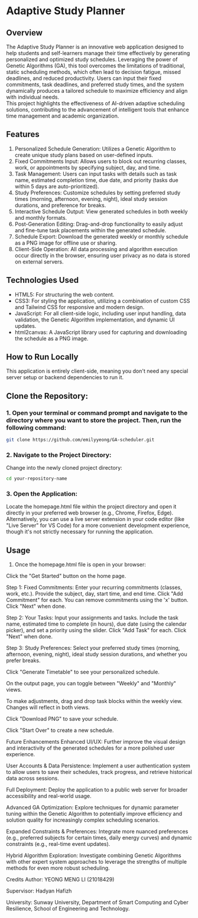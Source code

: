 # Adaptive Study Planner
## Overview 
The Adaptive Study Planner is an innovative web application designed to help students and self-learners manage their time effectively by generating personalized and optimized study schedules. Leveraging the power of Genetic Algorithms (GA), this tool overcomes the limitations of traditional, static scheduling methods, which often lead to decision fatigue, missed deadlines, and reduced productivity. Users can input their fixed commitments, task deadlines, and preferred study times, and the system dynamically produces a tailored schedule to maximize efficiency and align with individual needs.
<br>
This project highlights the effectiveness of AI-driven adaptive scheduling solutions, contributing to the advancement of intelligent tools that enhance time management and academic organization.
<br>
## Features 
1. Personalized Schedule Generation: Utilizes a Genetic Algorithm to create unique study plans based on user-defined inputs. <br>
2. Fixed Commitments Input: Allows users to block out recurring classes, work, or appointments by specifying subject, day, and time. <br>
3. Task Management: Users can input tasks with details such as task name, estimated completion time, due date, and priority (tasks due within 5 days are auto-prioritized). <br>
4. Study Preferences: Customize schedules by setting preferred study times (morning, afternoon, evening, night), ideal study session durations, and preference for breaks. <br>
5. Interactive Schedule Output: View generated schedules in both weekly and monthly formats. <br>
6. Post-Generation Editing: Drag-and-drop functionality to easily adjust and fine-tune task placements within the generated schedule. <br>
7. Schedule Export: Download the generated weekly or monthly schedule as a PNG image for offline use or sharing. <br>
8. Client-Side Operation: All data processing and algorithm execution occur directly in the browser, ensuring user privacy as no data is stored on external servers.<br>

## Technologies Used
- HTML5: For structuring the web content.
- CSS3: For styling the application, utilizing a combination of custom CSS and Tailwind CSS for responsive and modern design.
- JavaScript: For all client-side logic, including user input handling, data validation, the Genetic Algorithm implementation, and dynamic UI updates.
- html2canvas: A JavaScript library used for capturing and downloading the schedule as a PNG image.

## How to Run Locally
This application is entirely client-side, meaning you don't need any special server setup or backend dependencies to run it.

## Clone the Repository:

### 1. Open your terminal or command prompt and navigate to the directory where you want to store the project. Then, run the following command:
```bash
git clone https://github.com/emilyyeong/GA-scheduler.git
```

### 2. Navigate to the Project Directory:
Change into the newly cloned project directory:
```bash
cd your-repository-name
```

### 3. Open the Application:
Locate the homepage.html file within the project directory and open it directly in your preferred web browser (e.g., Chrome, Firefox, Edge).
<br>
Alternatively, you can use a live server extension in your code editor (like "Live Server" for VS Code) for a more convenient development experience, though it's not strictly necessary for running the application.

## Usage
1. Once the homepage.html file is open in your browser:

Click the "Get Started" button on the home page.

Step 1: Fixed Commitments: Enter your recurring commitments (classes, work, etc.). Provide the subject, day, start time, and end time. Click "Add Commitment" for each. You can remove commitments using the 'x' button. Click "Next" when done.

Step 2: Your Tasks: Input your assignments and tasks. Include the task name, estimated time to complete (in hours), due date (using the calendar picker), and set a priority using the slider. Click "Add Task" for each. Click "Next" when done.

Step 3: Study Preferences: Select your preferred study times (morning, afternoon, evening, night), ideal study session durations, and whether you prefer breaks.

Click "Generate Timetable" to see your personalized schedule.

On the output page, you can toggle between "Weekly" and "Monthly" views.

To make adjustments, drag and drop task blocks within the weekly view. Changes will reflect in both views.

Click "Download PNG" to save your schedule.

Click "Start Over" to create a new schedule.

Future Enhancements
Enhanced UI/UX: Further improve the visual design and interactivity of the generated schedules for a more polished user experience.

User Accounts & Data Persistence: Implement a user authentication system to allow users to save their schedules, track progress, and retrieve historical data across sessions.

Full Deployment: Deploy the application to a public web server for broader accessibility and real-world usage.

Advanced GA Optimization: Explore techniques for dynamic parameter tuning within the Genetic Algorithm to potentially improve efficiency and solution quality for increasingly complex scheduling scenarios.

Expanded Constraints & Preferences: Integrate more nuanced preferences (e.g., preferred subjects for certain times, daily energy curves) and dynamic constraints (e.g., real-time event updates).

Hybrid Algorithm Exploration: Investigate combining Genetic Algorithms with other expert system approaches to leverage the strengths of multiple methods for even more robust scheduling.

Credits
Author: YEONG MENG LI (21018429)

Supervisor: Hadyan Hafizh

University: Sunway University, Department of Smart Computing and Cyber Resilience, School of Engineering and Technology.
